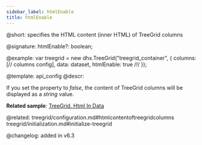 ```yaml
---
sidebar_label: htmlEnable
title: htmlEnable
---          
```


@short: specifies the HTML content (inner HTML) of TreeGrid columns

@signature: htmlEnable?: boolean;

@example: 
var treegrid = new dhx.TreeGrid("treegrid_container", {
    columns: [// columns config],
    data: dataset,
    htmlEnable: true /*!*/
});

@template:	api_config
@descr: 

If you set the property to *false*, the content of TreeGrid columns will be displayed as a *string* value.

**Related sample**: [TreeGrid. Html In Data](https://snippet.dhtmlx.com/iubccmoi)

@related: treegrid/configuration.md#htmlcontentoftreegridcolumns
treegrid/initialization.md#initialize-treegrid

@changelog: added in v6.3